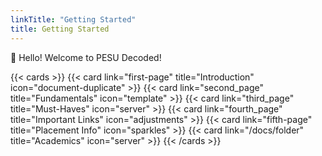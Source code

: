 ```yaml
---
linkTitle: "Getting Started"
title: Getting Started
---
```


👋 Hello! Welcome to PESU Decoded!

{{< cards >}}
  {{< card link="first-page" title="Introduction" icon="document-duplicate" >}}
  {{< card link="second_page" title="Fundamentals" icon="template" >}}
  {{< card link="third_page" title="Must-Haves" icon="server" >}}
  {{< card link="fourth_page" title="Important Links" icon="adjustments" >}}
  {{< card link="fifth-page" title="Placement Info" icon="sparkles" >}}
  {{< card link="/docs/folder" title="Academics" icon="server" >}}
{{< /cards >}}